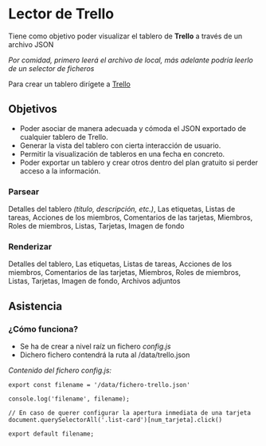 # Lector de Trello
Tiene como objetivo poder visualizar el tablero de **Trello** a través de un archivo JSON

*Por comidad, primero leerá el archivo de local, más adelante podría leerlo de un selector de ficheros*

Para crear un tablero dirígete a [Trello](https://trello.com)

## Objetivos
 - Poder asociar de manera adecuada y cómoda el JSON exportado de cualquier tablero de Trello.
 - Generar la vista del tablero con cierta interacción de usuario.
 - Permitir la visualización de tableros en una fecha en concreto.
 - Poder exportar un tablero y crear otros dentro del plan gratuito si perder acceso a la información.

### Parsear
Detalles del tablero *(título, descripción, etc.)*, Las etiquetas, Listas de tareas, Acciones de los miembros, Comentarios de las tarjetas, Miembros, Roles de miembros, Listas, Tarjetas, Imagen de fondo

### Renderizar
Detalles del tablero, Las etiquetas, Listas de tareas, Acciones de los miembros, Comentarios de las tarjetas, Miembros, Roles de miembros, Listas, Tarjetas, Imagen de fondo, Archivos adjuntos

## Asistencia
### ¿Cómo funciona?
 - Se ha de crear a nivel raíz un fichero *config.js*
 - Dichero fichero contendrá la ruta al /data/trello.json

*Contenido del fichero *config.js*:*

    export const filename = '/data/fichero-trello.json'

    console.log('filename', filename);

    // En caso de querer configurar la apertura inmediata de una tarjeta
    document.querySelectorAll('.list-card')[num_tarjeta].click()

    export default filename;